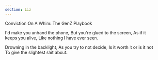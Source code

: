 ```yaml
---
section: Liz
---
```


Conviction On A Whim: The GenZ Playbook

I'd make you unhand the phone,
But you're glued to the screen,
As if it keeps you alive,
Like nothing I have ever seen.

Drowning in the backlight,
As you try to not decide,
Is it worth it or is it not
To give the slightest shit about.